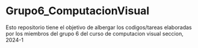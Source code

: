 # Grupo6_ComputacionVisual
Esto repositorio tiene el objetivo de albergar los codigos/tareas elaboradas por los miembros del grupo 6 del curso de computacion visual seccion, 2024-1
